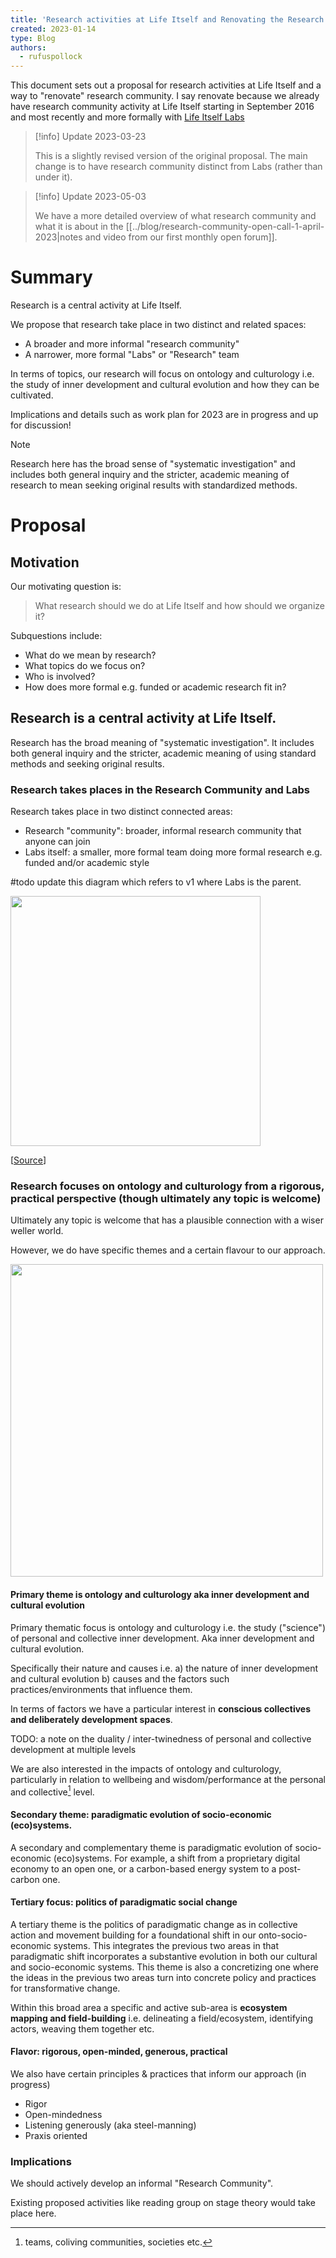 ```yaml
---
title: 'Research activities at Life Itself and Renovating the Research Community'
created: 2023-01-14 
type: Blog
authors:
  - rufuspollock
---
```


This document sets out a proposal for research activities at Life Itself and a way to "renovate" research community. I say renovate because we already have research community activity at Life Itself starting in September 2016 and most recently and more formally with [Life Itself Labs][labs]

[labs]: https://labs.lifeitself.org/

> [!info] Update 2023-03-23
> 
> This is a slightly revised version of the original proposal. The main change is to have research community distinct from Labs (rather than under it).

> [!info] Update 2023-05-03
> 
> We have a more detailed overview of what research community and what it is about in the [[../blog/research-community-open-call-1-april-2023|notes and video from our first monthly open forum]].

# Summary

Research is a central activity at Life Itself.

We propose that research take place in two distinct and related spaces:

- A broader and more informal "research community"
- A narrower, more formal "Labs" or "Research" team

In terms of topics, our research will focus on ontology and culturology i.e. the study of inner development and cultural evolution and how they can be cultivated.

Implications and details such as work plan for 2023 are in progress and up for discussion!

> [!note] 
> 
> Research here has the broad sense of "systematic investigation" and includes both general inquiry and the stricter, academic meaning of research to mean seeking original results with standardized methods.

# Proposal

## Motivation

Our motivating question is:

> What research should we do at Life Itself and how should we organize it?

Subquestions include:

- What do we mean by research?
- What topics do we focus on?
- Who is involved?
- How does more formal e.g. funded or academic research fit in?

## Research is a central activity at Life Itself. 

Research has the broad meaning of "systematic investigation". It includes both general inquiry and the stricter, academic meaning of using standard methods and seeking original results.

### Research takes places in the Research Community and Labs

Research takes place in two distinct connected areas:

- Research "community": broader, informal research community that anyone can join
- Labs itself: a smaller, more formal team doing more formal research e.g. funded and/or academic style

#todo update this diagram which refers to v1 where Labs is the parent.

<img src="https://user-images.githubusercontent.com/180658/212433169-9b72a932-9cc4-48b9-a34e-65e9662b7678.png" height="400" />

[[Source](https://app.excalidraw.com/l/9u8crB2ZmUo/A2ZrzcbF90k)]

### Research focuses on ontology and culturology from a rigorous, practical perspective (though ultimately any topic is welcome)

Ultimately any topic is welcome that has a plausible connection with a wiser weller world.

However, we do have specific themes and a certain flavour to our approach.

<img src="https://user-images.githubusercontent.com/180658/212432819-00475aad-cb94-4fbe-b90f-4357f0a5d394.png" height="500" />

#### Primary theme is ontology and culturology aka inner development and cultural evolution

Primary thematic focus is ontology and culturology i.e. the study ("science") of personal and collective inner development. Aka inner development and cultural evolution.

Specifically their nature and causes i.e. a) the nature of inner development and cultural evolution b) causes and the factors such practices/environments that influence them.

In terms of factors we have a particular interest in **conscious collectives and deliberately development spaces**.

TODO: a note on the duality / inter-twinedness of personal and collective development at multiple levels

We are also interested in the impacts of ontology and culturology, particularly in relation to wellbeing and wisdom/performance at the personal and collective[^1] level.

[^1]: teams, coliving communities, societies etc.

#### Secondary theme: paradigmatic evolution of socio-economic (eco)systems.

A secondary and complementary theme is paradigmatic evolution of socio-economic (eco)systems. For example, a shift from a proprietary digital economy to an open one, or a carbon-based energy system to a post-carbon one.

#### Tertiary focus: politics of paradigmatic social change

A tertiary theme is the politics of paradigmatic change as in collective action and movement building for a foundational shift in our onto-socio-economic systems. This integrates the previous two areas in that paradigmatic shift incorporates a substantive evolution in both our cultural and socio-economic systems. This theme is also a concretizing one where the ideas in the previous two areas turn into concrete policy and practices for transformative change.
 
Within this broad area a specific and active sub-area is **ecosystem mapping and field-building** i.e. delineating a field/ecosystem, identifying actors, weaving them together etc.

#### Flavor: rigorous, open-minded, generous, practical

We also have certain principles & practices that inform our approach (in progress)

- Rigor
- Open-mindedness
- Listening generously (aka steel-manning)
- Praxis oriented

### Implications

We should actively develop an informal "Research Community".

Existing proposed activities like reading group on stage theory would take place here.